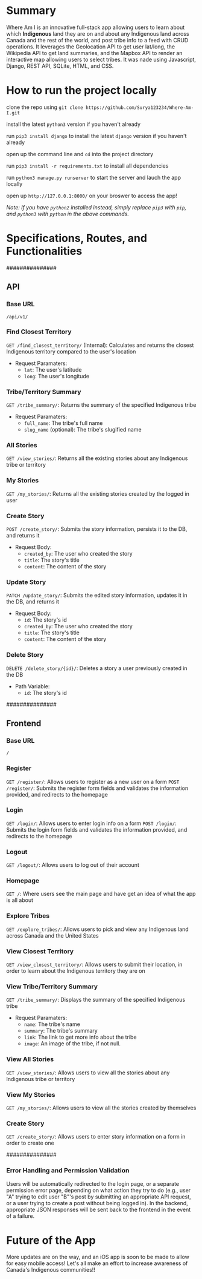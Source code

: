 # Summary

Where Am I is an innovative full-stack app allowing users to learn about which **Indigenous** land they are on and about any Indigenous land across Canada and the rest of the world, and post tribe info to a feed with CRUD operations. It leverages the Geolocation API to get user lat/long, the Wikipedia API to get land summaries, and the Mapbox API to render an interactive map allowing users to select tribes. It was nade using Javascript, Django, REST API, SQLite, HTML, and CSS.

# How to run the project locally

clone the repo using `git clone https://github.com/Surya123234/Where-Am-I.git`

install the latest `python3` version if you haven't already

run `pip3 install django` to install the latest `django` version if you haven't already

open up the command line and `cd` into the project directory

run `pip3 install -r requirements.txt` to install all dependencies

run `python3 manage.py runserver` to start the server and lauch the app locally

open up `http://127.0.0.1:8000/` on your broswer to access the app!

_Note: If you have `python2` installed instead, simply replace `pip3` with `pip`, and `python3` with `python` in the above commands._

# Specifications, Routes, and Functionalities

###############

## API

### Base URL

`/api/v1/`

### Find Closest Territory

`GET /find_closest_territory/` (Internal): Calculates and returns the closest Indigenous territory compared to the user's location

- Request Paramaters:
  - `lat`: The user's latitude
  - `long`: The user's longitude

### Tribe/Territory Summary

`GET /tribe_summary/`: Returns the summary of the specified Indigenous tribe

- Request Paramaters:
  - `full_name`: The tribe's full name
  - `slug_name` (optional): The tribe's slugified name

### All Stories

`GET /view_stories/`: Returns all the existing stories about any Indigenous tribe or territory

### My Stories

`GET /my_stories/`: Returns all the existing stories created by the logged in user

### Create Story

`POST /create_story/`: Submits the story information, persists it to the DB, and returns it

- Request Body:
  - `created_by`: The user who created the story
  - `title`: The story's title
  - `content`: The content of the story

### Update Story

`PATCH /update_story/`: Submits the edited story information, updates it in the DB, and returns it

- Request Body:
  - `id`: The story's id
  - `created_by`: The user who created the story
  - `title`: The story's title
  - `content`: The content of the story

### Delete Story

`DELETE /delete_story/{id}/`: Deletes a story a user previously created in the DB

- Path Variable:
  - `id`: The story's id

###############

## Frontend

### Base URL

`/`

### Register

`GET /register/`: Allows users to register as a new user on a form
`POST /register/`: Submits the register form fields and validates the information provided, and redirects to the homepage

### Login

`GET /login/`: Allows users to enter login info on a form
`POST /login/`: Submits the login form fields and validates the information provided, and redirects to the homepage

### Logout

`GET /logout/`: Allows users to log out of their account

### Homepage

`GET /`: Where users see the main page and have get an idea of what the app is all about

### Explore Tribes

`GET /explore_tribes/`: Allows users to pick and view any Indigenous land across Canada and the United States

### View Closest Territory

`GET /view_closest_territory/`: Allows users to submit their location, in order to learn about the Indigenous territory they are on

### View Tribe/Territory Summary

`GET /tribe_summary/`: Displays the summary of the specified Indigenous tribe

- Request Paramaters:
  - `name`: The tribe's name
  - `summary`: The tribe's summary
  - `link`: The link to get more info about the tribe
  - `image`: An image of the tribe, if not null.

### View All Stories

`GET /view_stories/`: Allows users to view all the stories about any Indigenous tribe or territory

### View My Stories

`GET /my_stories/`: Allows users to view all the stories created by themselves

### Create Story

`GET /create_story/`: Allows users to enter story information on a form in order to create one

###############

### Error Handling and Permission Validation

Users will be automatically redirected to the login page, or a separate permission error page, depending on what action they try to do (e.g., user "A" trying to edit user "B"'s post by submitting an appropriate API request, or a user trying to create a post without being logged in). In the backend, appropriate JSON responses will be sent back to the frontend in the event of a failure.

# Future of the App

More updates are on the way, and an iOS app is soon to be made to allow for easy mobile access! Let's all make an effort to increase awareness of Canada's Indigenous communities!!
